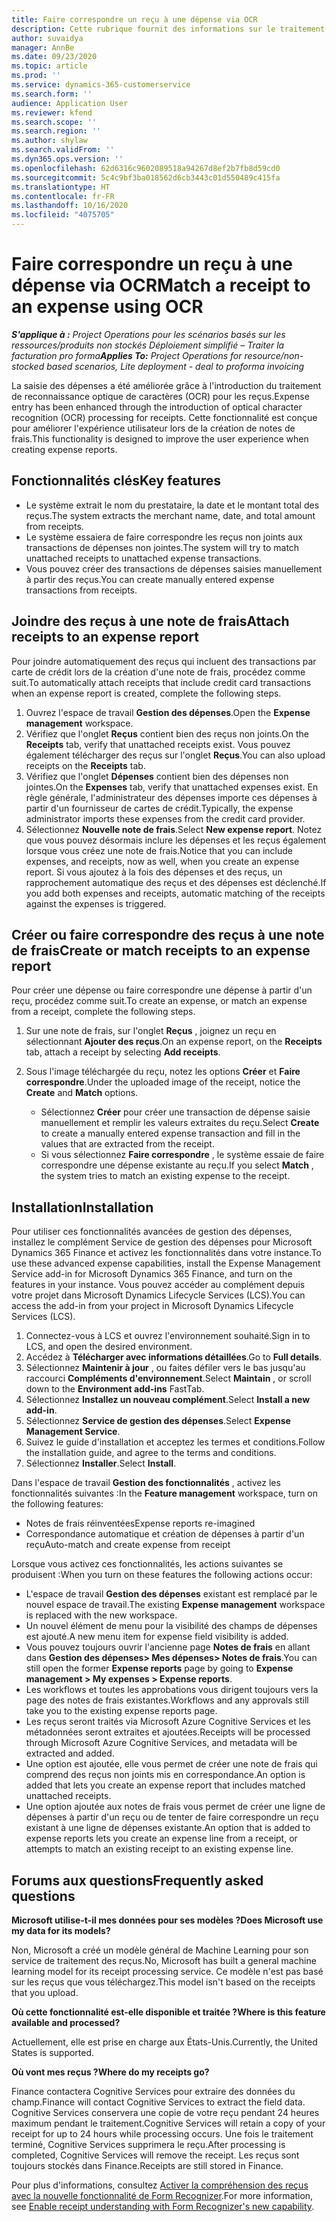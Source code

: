```yaml
---
title: Faire correspondre un reçu à une dépense via OCR
description: Cette rubrique fournit des informations sur le traitement de la reconnaissance optique de caractères (OCR) pour les reçus.
author: suvaidya
manager: AnnBe
ms.date: 09/23/2020
ms.topic: article
ms.prod: ''
ms.service: dynamics-365-customerservice
ms.search.form: ''
audience: Application User
ms.reviewer: kfend
ms.search.scope: ''
ms.search.region: ''
ms.author: shylaw
ms.search.validFrom: ''
ms.dyn365.ops.version: ''
ms.openlocfilehash: 62d6316c9602089518a94267d8ef2b7fb8d59cd0
ms.sourcegitcommit: 5c4c9bf3ba018562d6cb3443c01d550489c415fa
ms.translationtype: HT
ms.contentlocale: fr-FR
ms.lasthandoff: 10/16/2020
ms.locfileid: "4075705"
---
```

# <a name="match-a-receipt-to-an-expense-using-ocr"></a><span data-ttu-id="ad90f-103">Faire correspondre un reçu à une dépense via OCR</span><span class="sxs-lookup"><span data-stu-id="ad90f-103">Match a receipt to an expense using OCR</span></span>

<span data-ttu-id="ad90f-104">_**S'applique à :** Project Operations pour les scénarios basés sur les ressources/produits non stockés Déploiement simplifié – Traiter la facturation pro forma_</span><span class="sxs-lookup"><span data-stu-id="ad90f-104">_**Applies To:** Project Operations for resource/non-stocked based scenarios, Lite deployment - deal to proforma invoicing_</span></span>

<span data-ttu-id="ad90f-105">La saisie des dépenses a été améliorée grâce à l'introduction du traitement de reconnaissance optique de caractères (OCR) pour les reçus.</span><span class="sxs-lookup"><span data-stu-id="ad90f-105">Expense entry has been enhanced through the introduction of optical character recognition (OCR) processing for receipts.</span></span> <span data-ttu-id="ad90f-106">Cette fonctionnalité est conçue pour améliorer l'expérience utilisateur lors de la création de notes de frais.</span><span class="sxs-lookup"><span data-stu-id="ad90f-106">This functionality is designed to improve the user experience when creating expense reports.</span></span>

## <a name="key-features"></a><span data-ttu-id="ad90f-107">Fonctionnalités clés</span><span class="sxs-lookup"><span data-stu-id="ad90f-107">Key features</span></span>

- <span data-ttu-id="ad90f-108">Le système extrait le nom du prestataire, la date et le montant total des reçus.</span><span class="sxs-lookup"><span data-stu-id="ad90f-108">The system extracts the merchant name, date, and total amount from receipts.</span></span>
- <span data-ttu-id="ad90f-109">Le système essaiera de faire correspondre les reçus non joints aux transactions de dépenses non jointes.</span><span class="sxs-lookup"><span data-stu-id="ad90f-109">The system will try to match unattached receipts to unattached expense transactions.</span></span>
- <span data-ttu-id="ad90f-110">Vous pouvez créer des transactions de dépenses saisies manuellement à partir des reçus.</span><span class="sxs-lookup"><span data-stu-id="ad90f-110">You can create manually entered expense transactions from receipts.</span></span>

## <a name="attach-receipts-to-an-expense-report"></a><span data-ttu-id="ad90f-111">Joindre des reçus à une note de frais</span><span class="sxs-lookup"><span data-stu-id="ad90f-111">Attach receipts to an expense report</span></span>

<span data-ttu-id="ad90f-112">Pour joindre automatiquement des reçus qui incluent des transactions par carte de crédit lors de la création d'une note de frais, procédez comme suit.</span><span class="sxs-lookup"><span data-stu-id="ad90f-112">To automatically attach receipts that include credit card transactions when an expense report is created, complete the following steps.</span></span>

  1. <span data-ttu-id="ad90f-113">Ouvrez l'espace de travail **Gestion des dépenses**.</span><span class="sxs-lookup"><span data-stu-id="ad90f-113">Open the **Expense management** workspace.</span></span>
  2. <span data-ttu-id="ad90f-114">Vérifiez que l'onglet **Reçus** contient bien des reçus non joints.</span><span class="sxs-lookup"><span data-stu-id="ad90f-114">On the **Receipts** tab, verify that unattached receipts exist.</span></span> <span data-ttu-id="ad90f-115">Vous pouvez également télécharger des reçus sur l'onglet **Reçus**.</span><span class="sxs-lookup"><span data-stu-id="ad90f-115">You can also upload receipts on the **Receipts** tab.</span></span>
  3. <span data-ttu-id="ad90f-116">Vérifiez que l'onglet **Dépenses** contient bien des dépenses non jointes.</span><span class="sxs-lookup"><span data-stu-id="ad90f-116">On the **Expenses** tab, verify that unattached expenses exist.</span></span> <span data-ttu-id="ad90f-117">En règle générale, l'administrateur des dépenses importe ces dépenses à partir d'un fournisseur de cartes de crédit.</span><span class="sxs-lookup"><span data-stu-id="ad90f-117">Typically, the expense administrator imports these expenses from the credit card provider.</span></span>
  4. <span data-ttu-id="ad90f-118">Sélectionnez **Nouvelle note de frais**.</span><span class="sxs-lookup"><span data-stu-id="ad90f-118">Select **New expense report**.</span></span> <span data-ttu-id="ad90f-119">Notez que vous pouvez désormais inclure les dépenses et les reçus également lorsque vous créez une note de frais.</span><span class="sxs-lookup"><span data-stu-id="ad90f-119">Notice that you can include expenses, and receipts, now as well, when you create an expense report.</span></span> <span data-ttu-id="ad90f-120">Si vous ajoutez à la fois des dépenses et des reçus, un rapprochement automatique des reçus et des dépenses est déclenché.</span><span class="sxs-lookup"><span data-stu-id="ad90f-120">If you add both expenses and receipts, automatic matching of the receipts against the expenses is triggered.</span></span>

## <a name="create-or-match-receipts-to-an-expense-report"></a><span data-ttu-id="ad90f-121">Créer ou faire correspondre des reçus à une note de frais</span><span class="sxs-lookup"><span data-stu-id="ad90f-121">Create or match receipts to an expense report</span></span>
<span data-ttu-id="ad90f-122">Pour créer une dépense ou faire correspondre une dépense à partir d'un reçu, procédez comme suit.</span><span class="sxs-lookup"><span data-stu-id="ad90f-122">To create an expense, or match an expense from a receipt, complete the following steps.</span></span>

  1. <span data-ttu-id="ad90f-123">Sur une note de frais, sur l'onglet **Reçus** , joignez un reçu en sélectionnant **Ajouter des reçus**.</span><span class="sxs-lookup"><span data-stu-id="ad90f-123">On an expense report, on the **Receipts** tab, attach a receipt by selecting **Add receipts**.</span></span>
  2. <span data-ttu-id="ad90f-124">Sous l'image téléchargée du reçu, notez les options **Créer** et **Faire correspondre**.</span><span class="sxs-lookup"><span data-stu-id="ad90f-124">Under the uploaded image of the receipt, notice the **Create** and **Match** options.</span></span>

      - <span data-ttu-id="ad90f-125">Sélectionnez **Créer** pour créer une transaction de dépense saisie manuellement et remplir les valeurs extraites du reçu.</span><span class="sxs-lookup"><span data-stu-id="ad90f-125">Select **Create** to create a manually entered expense transaction and fill in the values that are extracted from the receipt.</span></span>
      - <span data-ttu-id="ad90f-126">Si vous sélectionnez **Faire correspondre** , le système essaie de faire correspondre une dépense existante au reçu.</span><span class="sxs-lookup"><span data-stu-id="ad90f-126">If you select **Match** , the system tries to match an existing expense to the receipt.</span></span>

## <a name="installation"></a><span data-ttu-id="ad90f-127">Installation</span><span class="sxs-lookup"><span data-stu-id="ad90f-127">Installation</span></span>

<span data-ttu-id="ad90f-128">Pour utiliser ces fonctionnalités avancées de gestion des dépenses, installez le complément Service de gestion des dépenses pour Microsoft Dynamics 365 Finance et activez les fonctionnalités dans votre instance.</span><span class="sxs-lookup"><span data-stu-id="ad90f-128">To use these advanced expense capabilities, install the Expense Management Service add-in for Microsoft Dynamics 365 Finance, and turn on the features in your instance.</span></span> <span data-ttu-id="ad90f-129">Vous pouvez accéder au complément depuis votre projet dans Microsoft Dynamics Lifecycle Services (LCS).</span><span class="sxs-lookup"><span data-stu-id="ad90f-129">You can access the add-in from your project in Microsoft Dynamics Lifecycle Services (LCS).</span></span>

1. <span data-ttu-id="ad90f-130">Connectez-vous à LCS et ouvrez l'environnement souhaité.</span><span class="sxs-lookup"><span data-stu-id="ad90f-130">Sign in to LCS, and open the desired environment.</span></span>
2. <span data-ttu-id="ad90f-131">Accédez à **Télécharger avec informations détaillées**.</span><span class="sxs-lookup"><span data-stu-id="ad90f-131">Go to **Full details**.</span></span>
3. <span data-ttu-id="ad90f-132">Sélectionnez **Maintenir à jour** , ou faites défiler vers le bas jusqu'au raccourci **Compléments d'environnement**.</span><span class="sxs-lookup"><span data-stu-id="ad90f-132">Select **Maintain** , or scroll down to the **Environment add-ins** FastTab.</span></span>
4. <span data-ttu-id="ad90f-133">Sélectionnez **Installez un nouveau complément**.</span><span class="sxs-lookup"><span data-stu-id="ad90f-133">Select **Install a new add-in**.</span></span>
5. <span data-ttu-id="ad90f-134">Sélectionnez **Service de gestion des dépenses**.</span><span class="sxs-lookup"><span data-stu-id="ad90f-134">Select **Expense Management Service**.</span></span>
6. <span data-ttu-id="ad90f-135">Suivez le guide d'installation et acceptez les termes et conditions.</span><span class="sxs-lookup"><span data-stu-id="ad90f-135">Follow the installation guide, and agree to the terms and conditions.</span></span>
7. <span data-ttu-id="ad90f-136">Sélectionnez **Installer**.</span><span class="sxs-lookup"><span data-stu-id="ad90f-136">Select **Install**.</span></span>

<span data-ttu-id="ad90f-137">Dans l'espace de travail **Gestion des fonctionnalités** , activez les fonctionnalités suivantes :</span><span class="sxs-lookup"><span data-stu-id="ad90f-137">In the **Feature management** workspace, turn on the following features:</span></span>

- <span data-ttu-id="ad90f-138">Notes de frais réinventées</span><span class="sxs-lookup"><span data-stu-id="ad90f-138">Expense reports re-imagined</span></span>
- <span data-ttu-id="ad90f-139">Correspondance automatique et création de dépenses à partir d'un reçu</span><span class="sxs-lookup"><span data-stu-id="ad90f-139">Auto-match and create expense from receipt</span></span>

<span data-ttu-id="ad90f-140">Lorsque vous activez ces fonctionnalités, les actions suivantes se produisent :</span><span class="sxs-lookup"><span data-stu-id="ad90f-140">When you turn on these features the following actions occur:</span></span>

- <span data-ttu-id="ad90f-141">L'espace de travail **Gestion des dépenses** existant est remplacé par le nouvel espace de travail.</span><span class="sxs-lookup"><span data-stu-id="ad90f-141">The existing **Expense management** workspace is replaced with the new workspace.</span></span>
- <span data-ttu-id="ad90f-142">Un nouvel élément de menu pour la visibilité des champs de dépenses est ajouté.</span><span class="sxs-lookup"><span data-stu-id="ad90f-142">A new menu item for expense field visibility is added.</span></span>
- <span data-ttu-id="ad90f-143">Vous pouvez toujours ouvrir l'ancienne page **Notes de frais** en allant dans **Gestion des dépenses> Mes dépenses> Notes de frais**.</span><span class="sxs-lookup"><span data-stu-id="ad90f-143">You can still open the former **Expense reports** page by going to **Expense management > My expenses > Expense reports**.</span></span>
- <span data-ttu-id="ad90f-144">Les workflows et toutes les approbations vous dirigent toujours vers la page des notes de frais existantes.</span><span class="sxs-lookup"><span data-stu-id="ad90f-144">Workflows and any approvals still take you to the existing expense reports page.</span></span>
- <span data-ttu-id="ad90f-145">Les reçus seront traités via Microsoft Azure Cognitive Services et les métadonnées seront extraites et ajoutées.</span><span class="sxs-lookup"><span data-stu-id="ad90f-145">Receipts will be processed through Microsoft Azure Cognitive Services, and metadata will be extracted and added.</span></span>
- <span data-ttu-id="ad90f-146">Une option est ajoutée, elle vous permet de créer une note de frais qui comprend des reçus non joints mis en correspondance.</span><span class="sxs-lookup"><span data-stu-id="ad90f-146">An option is added that lets you create an expense report that includes matched unattached receipts.</span></span>
- <span data-ttu-id="ad90f-147">Une option ajoutée aux notes de frais vous permet de créer une ligne de dépenses à partir d'un reçu ou de tenter de faire correspondre un reçu existant à une ligne de dépenses existante.</span><span class="sxs-lookup"><span data-stu-id="ad90f-147">An option that is added to expense reports lets you create an expense line from a receipt, or attempts to match an existing receipt to an existing expense line.</span></span>

## <a name="frequently-asked-questions"></a><span data-ttu-id="ad90f-148">Forums aux questions</span><span class="sxs-lookup"><span data-stu-id="ad90f-148">Frequently asked questions</span></span>

<span data-ttu-id="ad90f-149">**Microsoft utilise-t-il mes données pour ses modèles ?**</span><span class="sxs-lookup"><span data-stu-id="ad90f-149">**Does Microsoft use my data for its models?**</span></span>

<span data-ttu-id="ad90f-150">Non, Microsoft a créé un modèle général de Machine Learning pour son service de traitement des reçus.</span><span class="sxs-lookup"><span data-stu-id="ad90f-150">No, Microsoft has built a general machine learning model for its receipt processing service.</span></span> <span data-ttu-id="ad90f-151">Ce modèle n'est pas basé sur les reçus que vous téléchargez.</span><span class="sxs-lookup"><span data-stu-id="ad90f-151">This model isn't based on the receipts that you upload.</span></span>

<span data-ttu-id="ad90f-152">**Où cette fonctionnalité est-elle disponible et traitée ?**</span><span class="sxs-lookup"><span data-stu-id="ad90f-152">**Where is this feature available and processed?**</span></span>

<span data-ttu-id="ad90f-153">Actuellement, elle est prise en charge aux États-Unis.</span><span class="sxs-lookup"><span data-stu-id="ad90f-153">Currently, the United States is supported.</span></span>

<span data-ttu-id="ad90f-154">**Où vont mes reçus ?**</span><span class="sxs-lookup"><span data-stu-id="ad90f-154">**Where do my receipts go?**</span></span>

<span data-ttu-id="ad90f-155">Finance contactera Cognitive Services pour extraire des données du champ.</span><span class="sxs-lookup"><span data-stu-id="ad90f-155">Finance will contact Cognitive Services to extract the field data.</span></span> <span data-ttu-id="ad90f-156">Cognitive Services conservera une copie de votre reçu pendant 24 heures maximum pendant le traitement.</span><span class="sxs-lookup"><span data-stu-id="ad90f-156">Cognitive Services will retain a copy of your receipt for up to 24 hours while processing occurs.</span></span> <span data-ttu-id="ad90f-157">Une fois le traitement terminé, Cognitive Services supprimera le reçu.</span><span class="sxs-lookup"><span data-stu-id="ad90f-157">After processing is completed, Cognitive Services will remove the receipt.</span></span> <span data-ttu-id="ad90f-158">Les reçus sont toujours stockés dans Finance.</span><span class="sxs-lookup"><span data-stu-id="ad90f-158">Receipts are still stored in Finance.</span></span>

<span data-ttu-id="ad90f-159">Pour plus d'informations, consultez [Activer la compréhension des reçus avec la nouvelle fonctionnalité de Form Recognizer](https://azure.microsoft.com/blog/enable-receipt-understanding-with-form-recognizer-s-new-capability/).</span><span class="sxs-lookup"><span data-stu-id="ad90f-159">For more information, see [Enable receipt understanding with Form Recognizer's new capability](https://azure.microsoft.com/blog/enable-receipt-understanding-with-form-recognizer-s-new-capability/).</span></span>
